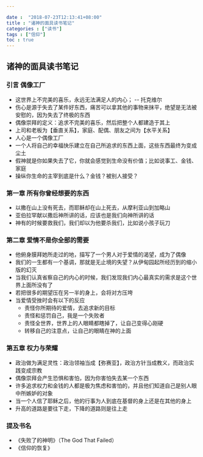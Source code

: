 ```yaml
---

date :  "2018-07-23T12:13:41+08:00" 
title : "诸神的面具读书笔记" 
categories : ["读书"] 
tags : ["信仰"] 
toc : true
---
```


## 诸神的面具读书笔记 ##

### 引言 偶像工厂 ###

- 这世界上不完美的喜乐，永远无法满足人的内心；  -- 托克维尔
- 伤心是源于失去了某件好东西，痛苦可以拿其他的事物来抹平，绝望是无法被安慰的，因为失去了终极的东西
- 偶像崇拜的定义：追求不完美的喜乐，然后把整个人都建造于其上
- 上司和老板为【垂直关系】，家庭、配偶、朋友之间为【水平关系】
- 人心是一个偶像工厂
- 一个人将自己的幸福快乐建立在自己所追求的东西上面，这些东西最终为变成尘土
- 假神就是你如果失去了它，你就会感觉到生命没有价值；比如说事工、金钱、家庭
- 操纵你生命的主宰到底是什么？金钱？被别人接受？

### 第一章 所有你曾经想要的东西 ###
- 以撒在山上没有死去，而耶稣却在山上死去，从摩利亚山到加略山
- 亚伯拉罕献以撒后神所讲的话，应该也是我们向神所讲的话
- 神有的时候要救我们，我们却以为他要杀我们，比如说小孩子玩刀

### 第二章 爱情不是你全部的需要 ###
- 他俯身膜拜她所走过的地，描写了一个男人对于爱情的渴望，成为了偶像
- 我们的一生都有一个基调，那就是无止境的失望？从伊甸园起所经历到的缩小版的幻灭
- 当我们认真省察自己的内心的时候，我们发现我们内心最真实的需求是这个世界上面所没有了
- 若把很多的期望压在另一半的身上，会将对方压垮
- 当爱情受挫时会有以下的反应
  - 责怪你所期待的爱情，去追求新的目标
  - 责怪和惩罚自己，我是一个失败者
  - 责怪全世界，世界上的人眼睛都瞎掉了，让自己变得心刚硬
  - 转移自己的注意点，让自己的眼睛在神的上面

### 第五章 权力与荣耀 ###
- 政治做为满足灵性：政治领袖当成【弥赛亚】，政治方针当成教义，而政治实践变成宗教
- 偶像崇拜会产生恐惧和害怕，因为你害怕失去某一个东西
- 许多追求权力和金钱的人都是极为焦虑和害怕的，并且他们知道自己是别人眼中所嫉妒的对象
- 当一个人信了耶稣之后，他的行事为人到底在基督的身上还是在其他的身上
- 升高的道路是要往下走，下降的道路则是往上走





### 提及书名 ###
- 《失败了的神明》（The God That Failed）
- 《信仰的恢复》


